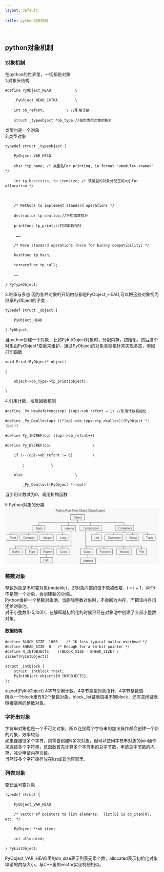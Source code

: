 ```yaml
---
layout: default

title: python对象机制

---
```

## python对象机制
### 对象机制
在python的世界里，一切都是对象  
1.对象头结构  

	#define PyObject_HEAD           \
	
	    _PyObject_HEAD_EXTRA        \
	
	    int ob_refcnt;          \ //引用计数
	
	    struct _typeobject *ob_type;//指向类型对象的指针

类型也是一个对象  
2.类型对象   

	typedef struct _typeobject {
	
	    PyObject_VAR_HEAD 
	
	    char *tp_name; /* 类型名For printing, in format "<module>.<name>" */
	
	    int tp_basicsize, tp_itemsize; /* 该类型的对象分配空间大小For allocation */
	
	 
	
	    /* Methods to implement standard operations */
	
	    destructor tp_dealloc;//析构函数指针
	
	    printfunc tp_print;//打印函数指针
	
	     ……
	
	    /* More standard operations (here for binary compatibility) */
	
	    hashfunc tp_hash;
	
	    ternaryfunc tp_call;
	
	    ……
	
	} PyTypeObject;

3.继承与多态
因为各种对象的开始内存都是PyObject_HEAD,可以把这些对象视为继承PyObject的子类  

	typedef struct _object { 
	
	    PyObject_HEAD 
	
	} PyObject;  

当python创建一个对象，比如PyIntObject对象时，分配内存，初始化，然后这个对象由PyObject*变量来维护，通过PyObject的对象类型指针来实现多态，例如打印函数  
  

	void Print(PyObject* object) 
	
	{ 
	
	    object->ob_type->tp_print(object); 
	
	} 

4.引用计数，垃圾回收机制 

	#define _Py_NewReference(op) ((op)->ob_refcnt = 1) //引用计数初始化
	
	#define _Py_Dealloc(op) ((*(op)->ob_type->tp_dealloc)((PyObject *)(op))) 
	
	#define Py_INCREF(op) ((op)->ob_refcnt++) 
	
	#define Py_DECREF(op)                   \ 
	
	    if (--(op)->ob_refcnt != 0)         \ 
	
	        ;            \ 
	
	    else                        \ 
	
	        _Py_Dealloc((PyObject *)(op)) 


当引用计数减为0，调用析构函数  

5.Python对象的分类  
![](https://github.com/garydai/garydai.github.com/raw/master/_posts/pic/python_object.PNG)

### 整数对象
整数对象是不可变对象(mutable)，即对象内部的值不能被改变，i = i + 1，两个i不是同一个对象，会创建新的i对象。  
Python维护一个整数对象池，当删除整数对象时，不会回收内存，而把该内存归还给对象池。  
对于小整数([-5,100])，在解释器初始化的时候已经在对象池中创建了全部小整数对象。  
#### 数据结构
	#define BLOCK_SIZE  1000    /* 1K less typical malloc overhead */
	#define BHEAD_SIZE  8   /* Enough for a 64-bit pointer */
	#define N_INTOBJECTS    ((BLOCK_SIZE - BHEAD_SIZE) / sizeof(PyIntObject))

	struct _intblock {
	    struct _intblock *next;
	    PyIntObject objects[N_INTOBJECTS];
	};

sizeof(PyIntObject) 4字节引用计数，4字节类型对象指针，4字节整数值.  
所以一个block里有82个整数对象，block_list链表链接不同block，还有空闲链表链接空闲的整数对象。
### 字符串对象
字符串对象也是一个不可变对象，所以连接两个字符串的加法操作都会创建一个新的对象，效率较低.   
如果连接很多个字符，则需要创建N多次对象，但可以使用字符串对象的join操作来连接多个字符串，该函数首先计算多个字符串的总字节数，申请总字节数的内存，减少申请内存次数。  
当然该多个字符串存放在list或其他容器里。  
### 列表对象
变长且可变对象   

	typedef struct {
	
	    PyObject_VAR_HEAD
	
	    /* Vector of pointers to list elements.  list[0] is ob_item[0], etc. */
	
	    PyObject **ob_item;
	
	    int allocated;
	
	} PyListObject;

PyObject_VAR_HEAD里的ob_size表示列表元素个数，allocated表示初始化对象申请的内存大小。与C++里的vector实现机制相似。






